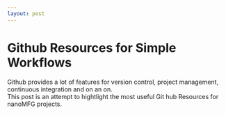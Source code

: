 ```yaml
---
layout: post
---
```

# Github Resources for Simple Workflows


Github provides a lot of features for version control, project management, continuous integration and on an on.  
This post is an attempt to hightlight the most useful Git hub Resources for nanoMFG projects.
